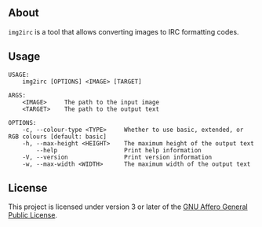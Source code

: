 ## About

`img2irc` is a tool that allows converting images to IRC formatting codes.

## Usage

```
USAGE:
    img2irc [OPTIONS] <IMAGE> [TARGET]

ARGS:
    <IMAGE>     The path to the input image
    <TARGET>    The path to the output text

OPTIONS:
    -c, --colour-type <TYPE>     Whether to use basic, extended, or RGB colours [default: basic]
    -h, --max-height <HEIGHT>    The maximum height of the output text
        --help                   Print help information
    -V, --version                Print version information
    -w, --max-width <WIDTH>      The maximum width of the output text
```

## License

This project is licensed under version 3 or later of the [GNU Affero General Public License](LICENSE.md).
